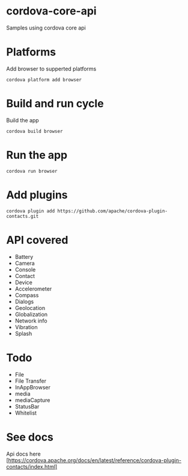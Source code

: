 # cordova-core-api
Samples using cordova core api
# Platforms
Add browser to supperted platforms
```
cordova platform add browser
```
# Build and run cycle

Build the app

```
cordova build browser
```

# Run the app
```
cordova run browser
```
# Add plugins
```
cordova plugin add https://github.com/apache/cordova-plugin-contacts.git
```

# API covered
- Battery
- Camera
- Console
- Contact
- Device
- Accelerometer
- Compass
- Dialogs
- Geolocation
- Globalization
- Network info
- Vibration
- Splash

# Todo
- File
- File Transfer
- InAppBrowser
- media
- mediaCapture
- StatusBar
- Whitelist




# See docs
Api docs here [https://cordova.apache.org/docs/en/latest/reference/cordova-plugin-contacts/index.html]
